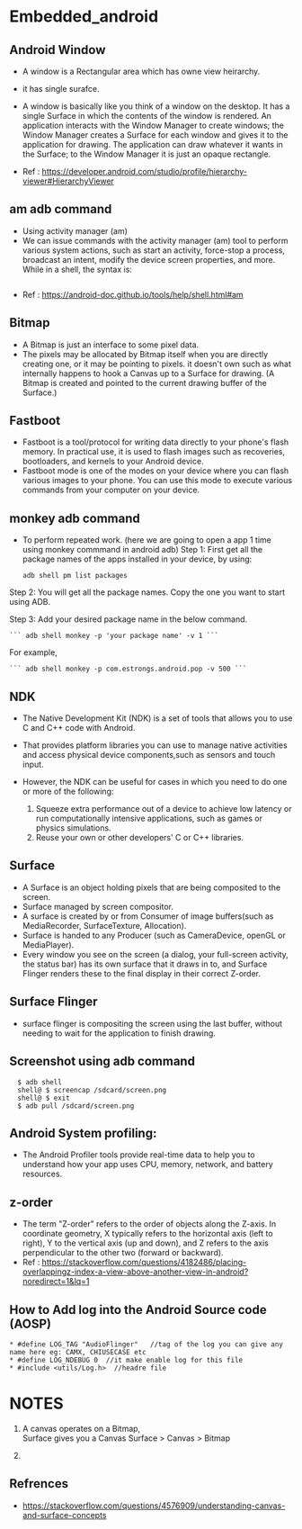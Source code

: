 # Embedded_android

## Android Window
  * A window is a Rectangular area which has owne view heirarchy.
  * it has single surafce.
  * A window is basically like you think of a window on the desktop. It has a single Surface in which the contents of the window is rendered. 
    An application interacts with the Window Manager to create windows; the Window Manager creates a Surface for each window and gives it to the 
    application for drawing. The application can draw whatever it wants in the Surface; to the Window Manager it is just an opaque rectangle.
    
    
  * Ref : https://developer.android.com/studio/profile/hierarchy-viewer#HierarchyViewer
 
 
 ## am adb command
  * Using activity manager (am)
  * We can issue commands with the activity manager (am) tool to perform various system actions, such as start an activity, force-stop a process,             broadcast an intent, modify the device screen properties, and more. While in a shell, the syntax is:

  ``` am <command> 
  ```
  
 * Ref : https://android-doc.github.io/tools/help/shell.html#am


 ## Bitmap
 * A Bitmap is just an interface to some pixel data. 
 * The pixels may be allocated by Bitmap itself when you are directly creating one, or it may be pointing to pixels. it doesn't own such as what internally    happens to hook a Canvas up to a Surface for drawing. (A Bitmap is created and pointed to the current drawing buffer of the Surface.)

## Fastboot
 * Fastboot is a tool/protocol for writing data directly to your phone's flash memory. In practical use, it is used to flash images such as recoveries,        bootloaders, and kernels to your Android device.
 * Fastboot mode is one of the modes on your device where you can flash various images to your phone. You can use this mode to execute various commands        from your computer on your device.


## monkey adb command
 * To perform repeated work. (here we are going to open a app 1 time using monkey commmand in android adb)
  Step 1: First get all the package names of the apps installed in your device, by using:

    ``` adb shell pm list packages ```

  Step 2: You will get all the package names. Copy the one you want to start using ADB.

  Step 3: Add your desired package name in the below command.

    ``` adb shell monkey -p 'your package name' -v 1 ```

For example,
 
    ``` adb shell monkey -p com.estrongs.android.pop -v 500 ```


## NDK
 * The Native Development Kit (NDK) is a set of tools that allows you to use C and C++ code with Android.
 * That provides platform libraries you can use to manage native activities and access physical device components,such as sensors and touch input. 
 
 * However, the NDK can be useful for cases in which you need to do one or more of the following:
    1. Squeeze extra performance out of a device to achieve low latency or run computationally intensive applications, such as games or physics simulations.
    3. Reuse your own or other developers' C or C++ libraries.


## Surface
  * A Surface is an object holding pixels that are being composited to the screen.
  * Surface managed by screen compositor.
  * A surface is created by or from Consumer of image buffers(such as MediaRecorder, SurfaceTexture, Allocation).
  * Surface is handed to any Producer (such as CameraDevice, openGL or MediaPlayer). 
  * Every window you see on the screen (a dialog, your full-screen activity, the status bar) has its own surface that it draws in to, 
    and Surface Flinger renders these to the final display in their correct Z-order. 
    
    
    
## Surface Flinger
 * surface flinger is compositing the screen using the last buffer, without needing to wait for the application to finish drawing.


## Screenshot using adb command
 ``` 
   $ adb shell
   shell@ $ screencap /sdcard/screen.png
   shell@ $ exit
   $ adb pull /sdcard/screen.png   
   ```

## Android System profiling:
 * The Android Profiler tools provide real-time data to help you to understand how your app uses CPU, memory, network, and battery resources.


## z-order
 * The term "Z-order" refers to the order of objects along the Z-axis. In coordinate geometry, X typically refers to the horizontal axis (left to right), Y    to the vertical axis (up and down), and Z refers to the axis perpendicular to the other two (forward or backward).
 * Ref : https://stackoverflow.com/questions/4182486/placing-overlappingz-index-a-view-above-another-view-in-android?noredirect=1&lq=1


## How to Add log into the Android Source code (AOSP)
```
* #define LOG_TAG "AudioFlinger"   //tag of the log you can give any name here eg: CAMX, CHIUSECASE etc
* #define LOG_NDEBUG 0  //it make enable log for this file
* #include <utils/Log.h>  //headre file
```

# NOTES
1. A canvas operates on a Bitmap,  
   Surface gives you a Canvas
   Surface > Canvas > Bitmap

2. 

## Refrences
 * https://stackoverflow.com/questions/4576909/understanding-canvas-and-surface-concepts
 
